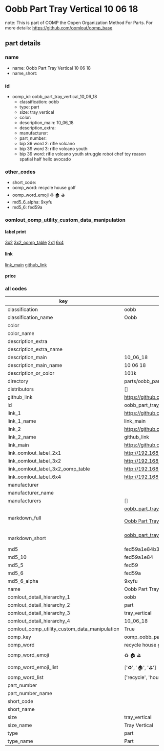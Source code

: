 # Oobb Part Tray Vertical 10 06 18  

note: This is part of OOMP the Oopen Organization Method For Parts. For more details: https://github.com/oomlout/oomp_base

##  part details





### name
* name: Oobb Part Tray Vertical 10 06 18
* name_short: 
### id
* oomp_id: oobb_part_tray_vertical_10_06_18
  * classification: oobb
  * type: part
  * size: tray_vertical
  * color: 
  * description_main: 10_06_18
  * description_extra: 
  * manufacturer: 
  * part_number: 
  * bip 39 word 2: rifle volcano
  * bip 39 word 3: rifle volcano youth
  * bip 39 word: rifle volcano youth struggle robot chef toy reason spatial half hello avocado

### other_codes
* short_code: 
* oomp_word: recycle house golf
* oomp_word_emoji :recycle: :house: :golf:
* md5_6_alpha: 9xyfu
* md5_6: fed59a






### oomlout_oomp_utility_custom_data_manipulation
#### label print
[3x2](http://192.168.1.245:1112/?label=oomp%209xyfu)
[3x2_oomp_table](http://192.168.1.107:1112/?label=oomp%209xyfu)
[2x1](http://192.168.1.242:1112/?label=oomp%209xyfu)
[6x4](http://192.168.1.55:1112/?label=oomp%209xyfu)    

#### link

[link_main](https://github.com/oomlout/oomlout_oomp_current_version_messy/tree/main/parts/oobb_part_tray_vertical_10_06_18) [github_link](https://github.com/oomlout/oomlout_oomp_part_src/tree/main/parts/oobb_part_tray_vertical_10_06_18)                             

#### price







### all codes 
| key | value |  
| --- | --- |  
| classification | oobb |  
| classification_name | Oobb |  
| color |  |  
| color_name |  |  
| description_extra |  |  
| description_extra_name |  |  
| description_main | 10_06_18 |  
| description_main_name | 10 06 18 |  
| description_or_color | 101k |  
| directory | parts/oobb_part_tray_vertical_10_06_18 |  
| distributors | [] |  
| github_link | https://github.com/oomlout/oomlout_oomp_part_src/tree/main/parts/oobb_part_tray_vertical_10_06_18 |  
| id | oobb_part_tray_vertical_10_06_18 |  
| link_1 | https://github.com/oomlout/oomlout_oomp_current_version_messy/tree/main/parts/oobb_part_tray_vertical_10_06_18 |  
| link_1_name | link_main |  
| link_2 | https://github.com/oomlout/oomlout_oomp_part_src/tree/main/parts/oobb_part_tray_vertical_10_06_18 |  
| link_2_name | github_link |  
| link_main | https://github.com/oomlout/oomlout_oomp_current_version_messy/tree/main/parts/oobb_part_tray_vertical_10_06_18 |  
| link_oomlout_label_2x1 | http://192.168.1.242:1112/?label=oomp%209xyfu |  
| link_oomlout_label_3x2 | http://192.168.1.245:1112/?label=oomp%209xyfu |  
| link_oomlout_label_3x2_oomp_table | http://192.168.1.107:1112/?label=oomp%209xyfu |  
| link_oomlout_label_6x4 | http://192.168.1.55:1112/?label=oomp%209xyfu |  
| manufacturer |  |  
| manufacturer_name |  |  
| manufacturers | [] |  
| markdown_full | [oobb_part_tray_vertical_10_06_18](https://github.com/oomlout/oomlout_oomp_current_version_messy/tree/main/parts/oobb_part_tray_vertical_10_06_18)<br>[](https://github.com/oomlout/oomlout_oomp_current_version_messy/tree/main/parts/oobb_part_tray_vertical_10_06_18)<br>[Oobb Part Tray Vertical 10 06 18](https://github.com/oomlout/oomlout_oomp_current_version_messy/tree/main/parts/oobb_part_tray_vertical_10_06_18)<br><br> |  
| markdown_short | [oobb_part_tray_vertical_10_06_18](https://github.com/oomlout/oomlout_oomp_current_version_messy/tree/main/parts/oobb_part_tray_vertical_10_06_18)<br><br> |  
| md5 | fed59a1e84b31ccc9d5d9d75fefd6dcd |  
| md5_10 | fed59a1e84 |  
| md5_5 | fed59 |  
| md5_6 | fed59a |  
| md5_6_alpha | 9xyfu |  
| name | Oobb Part Tray Vertical 10 06 18 |  
| oomlout_detail_hierarchy_1 | oobb |  
| oomlout_detail_hierarchy_2 | part |  
| oomlout_detail_hierarchy_3 | tray_vertical |  
| oomlout_detail_hierarchy_4 | 10_06_18 |  
| oomlout_oomp_utility_custom_data_manipulation | True |  
| oomp_key | oomp_oobb_part_tray_vertical_10_06_18 |  
| oomp_word | recycle house golf |  
| oomp_word_emoji | :recycle: :house: :golf: |  
| oomp_word_emoji_list | [':recycle:', ':house:', ':golf:'] |  
| oomp_word_list | ['recycle', 'house', 'golf'] |  
| part_number |  |  
| part_number_name |  |  
| short_code |  |  
| short_name |  |  
| size | tray_vertical |  
| size_name | Tray Vertical |  
| type | part |  
| type_name | Part |  
